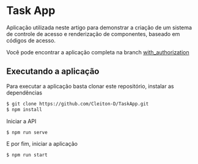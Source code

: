 # Task App

Aplicação utilizada neste artigo para demonstrar a criação de um sistema de controle de acesso e renderização de componentes, baseado em códigos de acesso.

Você pode encontrar a aplicação completa na branch [with_authorization](https://github.com/Cleiton-D/TaskApp/tree/with_authorization)

## Executando a aplicação

Para executar a aplicação basta clonar este repositório, instalar as dependências

```sh
$ git clone https://github.com/Cleiton-D/TaskApp.git
$ npm install
```

Iniciar a API

```sh
$ npm run serve
```

E por fim, iniciar a aplicação

```sh
$ npm run start
```
